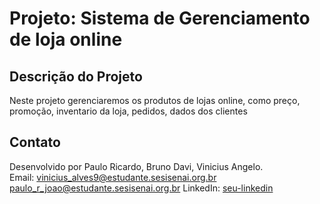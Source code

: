 
# **Projeto: Sistema de Gerenciamento de loja online**

## Descrição do Projeto

Neste projeto gerenciaremos os produtos de lojas online, como preço, promoção, inventario da loja, pedidos, dados dos clientes


## Contato

Desenvolvido por Paulo Ricardo, Bruno Davi, Vinicius Angelo.  
Email: vinicius_alves9@estudante.sesisenai.org.br
       paulo_r_joao@estudante.sesisenai.org.br
LinkedIn: [seu-linkedin](https://www.linkedin.com/in/seu-perfil/)
